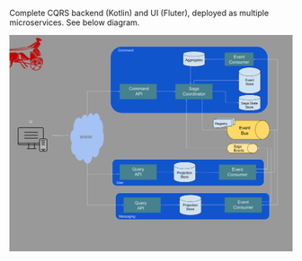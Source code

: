 
Complete CQRS backend (Kotlin) and UI (Fluter), deployed as multiple microservices. See below diagram.

![Alt text](./docs/Red%20Chariot%20CQRS%20Diagram.svg)
